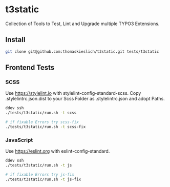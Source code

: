 # t3static
Collection of Tools to Test, Lint and Upgrade multiple TYPO3 Extensions.

## Install

```bash
git clone git@github.com:thomaskieslich/t3static.git tests/t3static
```

## Frontend Tests

### SCSS

Use https://stylelint.io with stylelint-config-standard-scss.
Copy .stylelintrc.json.dist to your Scss Folder as .stylelintrc.json and adopt Paths.

```bash
ddev ssh
./tests/t3static/run.sh -t scss

# if fixable Errors try scss-fix
./tests/t3static/run.sh -t scss-fix

```

### JavaScript

Use https://eslint.org with eslint-config-standard.

```bash
ddev ssh
./tests/t3static/run.sh -t js

# if fixable Errors try js-fix
./tests/t3static/run.sh -t js-fix

```
